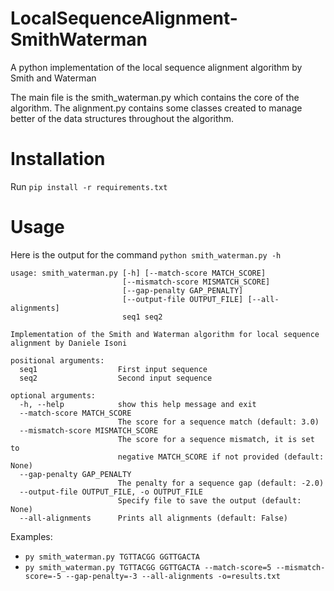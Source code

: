 # LocalSequenceAlignment-SmithWaterman
A python implementation of the local sequence alignment algorithm by Smith and Waterman

The main file is the smith_waterman.py which contains the core of the algorithm.
The alignment.py contains some classes created to manage better of the data structures throughout the algorithm.

# Installation

Run
``` pip install -r requirements.txt ```

# Usage

Here is the output for the command `python smith_waterman.py -h`

```
usage: smith_waterman.py [-h] [--match-score MATCH_SCORE]
                         [--mismatch-score MISMATCH_SCORE]
                         [--gap-penalty GAP_PENALTY]
                         [--output-file OUTPUT_FILE] [--all-alignments]
                         seq1 seq2

Implementation of the Smith and Waterman algorithm for local sequence
alignment by Daniele Isoni

positional arguments:
  seq1                  First input sequence
  seq2                  Second input sequence

optional arguments:
  -h, --help            show this help message and exit
  --match-score MATCH_SCORE
                        The score for a sequence match (default: 3.0)
  --mismatch-score MISMATCH_SCORE
                        The score for a sequence mismatch, it is set to
                        negative MATCH_SCORE if not provided (default: None)
  --gap-penalty GAP_PENALTY
                        The penalty for a sequence gap (default: -2.0)
  --output-file OUTPUT_FILE, -o OUTPUT_FILE
                        Specify file to save the output (default: None)
  --all-alignments      Prints all alignments (default: False)
```

Examples:
- `py smith_waterman.py TGTTACGG GGTTGACTA`
- `py smith_waterman.py TGTTACGG GGTTGACTA --match-score=5 --mismatch-score=-5 --gap-penalty=-3 --all-alignments -o=results.txt`